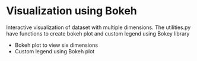 # Visualization using Bokeh
Interactive visualization of dataset with multiple dimensions. The utilities.py have functions to create bokeh plot and custom legend using Bokey library
* Bokeh plot to view six dimensions
* Custom legend using Bokeh plot
